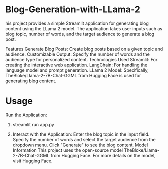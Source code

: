 # Blog-Generation-with-LLama-2


his project provides a simple Streamlit application for generating blog content using the LLama 2 model. The application takes user inputs such as blog topic, number of words, and the target audience to generate a blog post.

Features
Generate Blog Posts: Create blog posts based on a given topic and audience.
Customizable Output: Specify the number of words and the audience type for personalized content.
Technologies Used
Streamlit: For creating the interactive web application.
LangChain: For handling the language model and prompt generation.
LLama 2 Model: Specifically, TheBloke/Llama-2-7B-Chat-GGML from Hugging Face is used for generating blog content.

# Usage
Run the Application:
1) streamlit run app.py
  
2) Interact with the Application:
  Enter the blog topic in the input field.
  Specify the number of words and select the target audience from the dropdown menu.
  Click "Generate" to see the blog content.
  Model Information
  This project uses the open-source model TheBloke/Llama-2-7B-Chat-GGML from Hugging Face. For more details on the model, visit Hugging Face.
